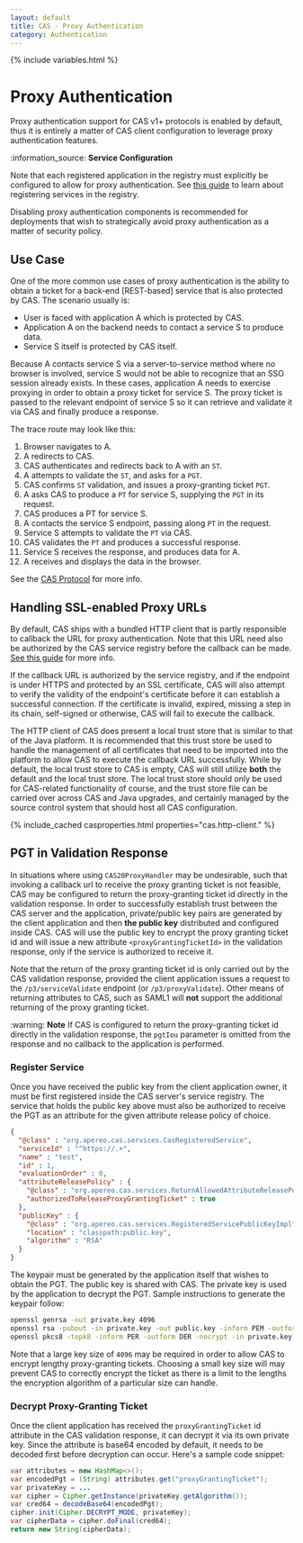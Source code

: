```yaml
---
layout: default
title: CAS - Proxy Authentication
category: Authentication
---
```

{% include variables.html %}


# Proxy Authentication

Proxy authentication support for CAS v1+ protocols is enabled by default, thus it is entirely a matter of CAS
client configuration to leverage proxy authentication features.

<div class="alert alert-info">:information_source: <strong>Service Configuration</strong><p>
Note that each registered application in the registry must explicitly be configured
to allow for proxy authentication. See <a href="../services/Service-Management.html">this guide</a>
to learn about registering services in the registry.</p></div>

Disabling proxy authentication components is recommended for deployments that wish to strategically avoid proxy
authentication as a matter of security policy.

## Use Case

One of the more common use cases of proxy authentication is the ability to obtain a ticket for
a back-end [REST-based] service that is also protected by CAS. The scenario usually is:

- User is faced with application A which is protected by CAS.
- Application A on the backend needs to contact a service S to produce data.
- Service S itself is protected by CAS itself.

Because A contacts service S via a server-to-service method where no browser is involved,
service S would not be able to recognize that an SSO session already exists. In these cases,
application A needs to exercise proxying in order to obtain a proxy ticket for service S. The proxy ticket
is passed to the relevant endpoint of service S so it can retrieve and validate it via CAS
and finally produce a response.

The trace route may look like this:

1. Browser navigates to A.
2. A redirects to CAS.
3. CAS authenticates and redirects back to A with an `ST`.
4. A attempts to validate the `ST`, and asks for a `PGT`.
5. CAS confirms `ST` validation, and issues a proxy-granting ticket `PGT`.
6. A asks CAS to produce a `PT` for service S, supplying the `PGT` in its request.
7. CAS produces a PT for service S.
8. A contacts the service S endpoint, passing along `PT` in the request.
9. Service S attempts to validate the `PT` via CAS.
10. CAS validates the `PT` and produces a successful response.
11. Service S receives the response, and produces data for A.
12. A receives and displays the data in the browser.

See the [CAS Protocol](../protocol/CAS-Protocol.html) for more info.

## Handling SSL-enabled Proxy URLs

By default, CAS ships with a bundled HTTP client that is partly responsible to callback the URL
for proxy authentication. Note that this URL need also be authorized by the CAS service registry
before the callback can be made. [See this guide](../services/Service-Management.html) for more info.

If the callback URL is authorized by the service registry, and if the endpoint is under HTTPS
and protected by an SSL certificate, CAS will also attempt to verify the validity of the endpoint's
certificate before it can establish a successful connection. If the certificate is invalid, expired,
missing a step in its chain, self-signed or otherwise, CAS will fail to execute the callback.

The HTTP client of CAS does present a local trust store that is similar to that of the Java platform.
It is recommended that this trust store be used to handle the management of all certificates that need
to be imported into the platform to allow CAS to execute the callback URL successfully. While by default,
the local trust store to CAS is empty, CAS will still utilize **both** the default and the local trust store.
The local trust store should only be used for CAS-related functionality of course, and the trust store file
can be carried over across CAS and Java upgrades, and certainly managed by the source control system that should
host all CAS configuration.

{% include_cached casproperties.html properties="cas.http-client." %}

## PGT in Validation Response

In situations where using `CAS20ProxyHandler` may be undesirable, such that invoking a callback url to receive the proxy granting ticket is not feasible,
CAS may be configured to return the proxy-granting ticket id directly in the validation response. In order to successfully establish trust between the
CAS server and the application, private/public key pairs are generated by the client application and then **the public key** distributed and
configured inside CAS. CAS will use the public key to encrypt the proxy granting ticket id and will issue a new attribute `<proxyGrantingTicketId>`
in the validation response, only if the service is authorized to receive it.

Note that the return of the proxy granting ticket id is only carried out by the CAS validation response, provided the client
application issues a request to the `/p3/serviceValidate` endpoint (or `/p3/proxyValidate`). Other means of returning attributes to CAS, such as SAML1
will **not** support the additional returning of the proxy granting ticket.

<div class="alert alert-warning">:warning: <strong>Note</strong> If CAS is configured to return the proxy-granting ticket id directly in the validation 
response, the <code>pgtIou</code> parameter is omitted from the response and no callback to the application is performed.</div>

### Register Service

Once you have received the public key from the client application owner, it must be first
registered inside the CAS server's service registry. The service that holds the public key above must also
be authorized to receive the PGT as an attribute for the given attribute release policy of choice.

```json
{
  "@class" : "org.apereo.cas.services.CasRegisteredService",
  "serviceId" : "^https://.+",
  "name" : "test",
  "id" : 1,
  "evaluationOrder" : 0,
  "attributeReleasePolicy" : {
    "@class" : "org.apereo.cas.services.ReturnAllowedAttributeReleasePolicy",
    "authorizedToReleaseProxyGrantingTicket" : true
  },
  "publicKey" : {
    "@class" : "org.apereo.cas.services.RegisteredServicePublicKeyImpl",
    "location" : "classpath:public.key",
    "algorithm" : "RSA"
  }
}
```

The keypair must be generated by the application itself that wishes to obtain the PGT.
The public key is shared with CAS. The private key is used by the application to decrypt the PGT.
Sample instructions to generate the keypair follow:

```bash
openssl genrsa -out private.key 4096
openssl rsa -pubout -in private.key -out public.key -inform PEM -outform DER
openssl pkcs8 -topk8 -inform PER -outform DER -nocrypt -in private.key -out private.p8
```

Note that a large key size of `4096` may be required in order to allow CAS to encrypt
lengthy proxy-granting tickets. Choosing a small key size will may prevent CAS to correctly
encrypt the ticket as there is a limit to the lengths the encryption algorithm of a particular size can handle.

### Decrypt Proxy-Granting Ticket

Once the client application has received the `proxyGrantingTicket` id attribute in the CAS validation response, it can decrypt it
via its own private key. Since the attribute is base64 encoded by default, it needs to be decoded first before
decryption can occur. Here's a sample code snippet:

```java
var attributes = new HashMap<>();
var encodedPgt = (String) attributes.get("proxyGrantingTicket");
var privateKey = ...
var cipher = Cipher.getInstance(privateKey.getAlgorithm());
var cred64 = decodeBase64(encodedPgt);
cipher.init(Cipher.DECRYPT_MODE, privateKey);
var cipherData = cipher.doFinal(cred64);
return new String(cipherData);
```
